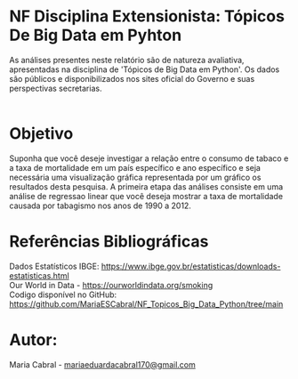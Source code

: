 # NF Disciplina Extensionista: Tópicos De Big Data em Pyhton
As análises presentes neste relatório são de natureza avaliativa, apresentadas na disciplina de 'Tópicos de Big Data em Python'. Os dados são públicos e disponibilizados nos sites oficial do Governo e suas perspectivas secretarias.
<br><br>

# Objetivo
Suponha que você deseje investigar a relação entre o consumo de tabaco e a taxa de mortalidade em um país específico e ano específico e seja necessária uma visualização gráfica representada por um gráfico os resultados desta pesquisa.
A primeira etapa das análises consiste em uma análise de regressao linear que você deseja mostrar a taxa de mortalidade causada por tabagismo nos anos de 1990 a 2012.

# Referências Bibliográficas
 Dados Estatísticos IBGE: https://www.ibge.gov.br/estatisticas/downloads-estatisticas.html<br>
Our World in Data - https://ourworldindata.org/smoking<br>
Codigo disponível no GitHub: https://github.com/MariaESCabral/NF_Topicos_Big_Data_Python/tree/main

 
# Autor:
Maria Cabral - mariaeduardacabral170@gmail.com
